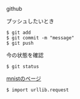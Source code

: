  github

プッシュしたいとき
```
$ git add
$ git commit -m "message"
$ git push
```
今の状態を確認
```
$ git status
```


[mnistのページ](http://yann.lecun.com/exdb/mnist/)
```
$ import urllib.request
```
